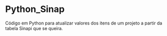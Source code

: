 # Python_Sinap
Código em Python para atualizar valores dos itens de um projeto a partir da tabela Sinapi que se queira.
